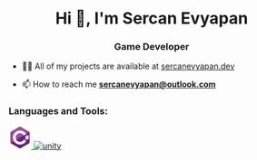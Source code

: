 <h1 align="center">Hi 👋, I'm Sercan Evyapan</h1>
<h3 align="center">Game Developer</h3>

- 👨‍💻 All of my projects are available at [sercanevyapan.dev](sercanevyapan.dev)

- 📫 How to reach me **sercanevyapan@outlook.com**


<p align="left">
</p>

<h3 align="left">Languages and Tools:</h3>
<p align="left"> <a href="https://www.w3schools.com/cs/" target="_blank" rel="noreferrer"> <img src="https://raw.githubusercontent.com/devicons/devicon/master/icons/csharp/csharp-original.svg" alt="csharp" width="40" height="40"/> </a> <a href="https://unity.com/" target="_blank" rel="noreferrer"> <img src="https://www.vectorlogo.zone/logos/unity3d/unity3d-icon.svg" alt="unity" width="40" height="40"/> </a> </p>

